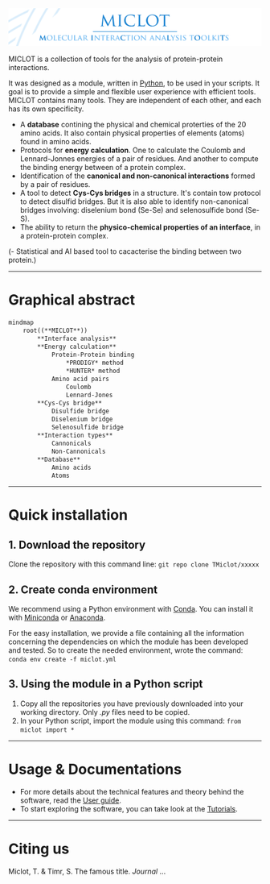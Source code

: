 <img src="__banner.png" alt="banner" class="center">

MICLOT is a collection of tools for the analysis of protein-protein interactions.

It was designed as a module, written in [Python](https://www.python.org/), to be used in your scripts. It goal is to provide a simple and flexible user experience with efficient tools. 
MICLOT contains many tools. They are independent of each other, and each has its own specificity.

- A **database** contining the physical and chemical proterties of the 20 amino acids. It also contain physical properties of elements (atoms) found in amino acids.
- Protocols for **energy calculation**. One to calculate the Coulomb and Lennard-Jonnes energies of a pair of residues. And another to compute the binding energy between of a protein complex.
- Identification of the **canonical and non-canonical interactions** formed by a pair of residues.
- A tool to detect **Cys-Cys bridges** in a structure. It's contain tow protocol to detect disulfid bridges. But it is also able to identify non-canonical bridges involving: diselenium bond (Se-Se) and selenosulfide bond (Se-S).
- The ability to return the **physico-chemical properties of an interface**, in a protein-protein complex.

(- Statistical and AI based tool to cacacterise the binding between two protein.)


* * *
# Graphical abstract

```mermaid
mindmap
    root((**MICLOT**))
        **Interface analysis**
        **Energy calculation**
            Protein-Protein binding
                *PRODIGY* method
                *HUNTER* method
            Amino acid pairs
                Coulomb
                Lennard-Jones
        **Cys-Cys bridge**
            Disulfide bridge
            Diselenium bridge
            Selenosulfide bridge
        **Interaction types**
            Cannonicals
            Non-Cannonicals
        **Database**
            Amino acids
            Atoms
```

* * *
# Quick installation
## 1. Download the repository
Clone the repository with this command line: `git repo clone TMiclot/xxxxx`

## 2. Create conda environment
We recommend using a Python environment with [Conda](https://docs.conda.io/projects/conda/en/stable/index.html). You can install it with [Miniconda](https://docs.conda.io/projects/miniconda/en/latest/) or [Anaconda](https://www.anaconda.com/download/).

For the easy installation, we provide a file containing all the information concerning the dependencies on which the module has been developed and tested. So to create the needed environment, wrote the command: `conda env create -f miclot.yml`

## 3. Using the module in a Python script
1. Copy all the repositories you have previously downloaded into your working directory. Only *.py* files need to be copied.
2. In your Python script, import the module using this command: `from miclot import *`


* * *
# Usage & Documentations
- For more details about the technical features and theory behind the software, read the [User guide](User_Guide/Manual.md).
- To start exploring the software, you can take look at the [Tutorials](Tutorial/Tutorials.md).


* * *
# Citing us
Miclot, T. & Timr, S. The famous title. *Journal* ... 
